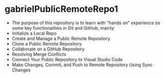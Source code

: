 # gabrielPublicRemoteRepo1

- The purpose of this repository is to learn with "hands on" experience os some key functionalities in Git and GitHub, mainly:
  <br>
- Initialize a Local Repo
- Create and Manage a Public Remote Repository
- Clone a Public Remote Repository
- Collaborate on a GitHub Repository
- Resolving Merge Conflicts
- Connect Your Public Repository to Visual Studio Code
- Make Changes, Commit, and Push to Remote Repository Using Sync Changes
